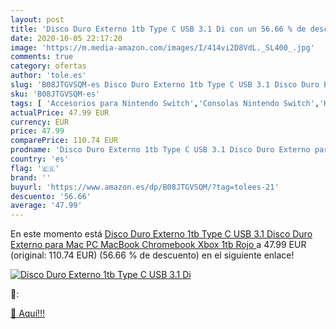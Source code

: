 ```yaml
---
layout: post
title: 'Disco Duro Externo 1tb Type C USB 3.1 Di con un 56.66 % de descuento'
date: 2020-10-05 22:17:20
image: 'https://m.media-amazon.com/images/I/414vi2D8VdL._SL400_.jpg'
comments: true
category: ofertas
author: 'tole.es'
slug: 'B08JTGVSQM-es Disco Duro Externo 1tb Type C USB 3.1 Disco Duro Externo...'
sku: 'B08JTGVSQM-es'
tags: [ 'Accesorios para Nintendo Switch','Consolas Nintendo Switch','Hardware y juegos para Nintendo Switch','Juegos para Nintendo Switch','Mandos para Nintendo Switch','Videojuegos','xbox', ]
actualPrice: 47.99 EUR
currency: EUR
price: 47.99
comparePrice: 110.74 EUR
prodname: 'Disco Duro Externo 1tb Type C USB 3.1 Disco Duro Externo para Mac  PC MacBook  Chromebook  Xbox  1tb  Rojo '
country: 'es'
flag: '🇪🇸'
brand: ''
buyurl: 'https://www.amazon.es/dp/B08JTGVSQM/?tag=tolees-21'
descuento: '56.66'
average: '47.99'
---
```


En este momento está [Disco Duro Externo 1tb Type C USB 3.1 Disco Duro Externo para Mac  PC MacBook  Chromebook  Xbox  1tb  Rojo ](https://www.amazon.es/dp/B08JTGVSQM/?tag=tolees-21) a 47.99 EUR (original: 110.74 EUR) (56.66 %  de descuento) en el siguiente enlace!

[![Disco Duro Externo 1tb Type C USB 3.1 Di](https://m.media-amazon.com/images/I/414vi2D8VdL._SL400_.jpg)](https://www.amazon.es/dp/B08JTGVSQM/?tag=tolees-21)

🔎:


[🛒 Aquí!!!](https://www.amazon.es/dp/B08JTGVSQM/?tag=tolees-21)
